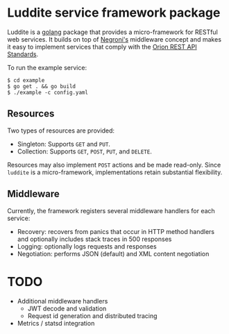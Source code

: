 # Luddite service framework package

Luddite is a [golang][golang] package that provides a micro-framework
for RESTful web services.  It builds on top of [Negroni's][negroni]
middleware concept and makes it easy to implement services that comply
with the [Orion REST API Standards][apistds].

[golang]: http://golang.org/
[negroni]: https://github.com/codegangsta/negroni
[apistds]: https://github.com/SpirentOrion/orion-docs/blob/master/api/api-standards.md

To run the example service:

    $ cd example
    $ go get . && go build
    $ ./example -c config.yaml

## Resources

Two types of resources are provided:

* Singleton: Supports `GET` and `PUT`.
* Collection: Supports `GET`, `POST`, `PUT`, and `DELETE`.

Resources may also implement `POST` actions and be made read-only.
Since `luddite` is a micro-framework, implementations retain
substantial flexibility.

## Middleware

Currently, the framework registers several middleware handlers for each service:

* Recovery: recovers from panics that occur in HTTP method handlers
  and optionally includes stack traces in 500 responses
* Logging: optionally logs requests and responses
* Negotiation: performs JSON (default) and XML content negotiation

# TODO

* Additional middleware handlers
  * JWT decode and validation
  * Request id generation and distributed tracing
* Metrics / statsd integration
